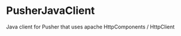 PusherJavaClient
================

Java client for Pusher that uses apache HttpComponents / HttpClient